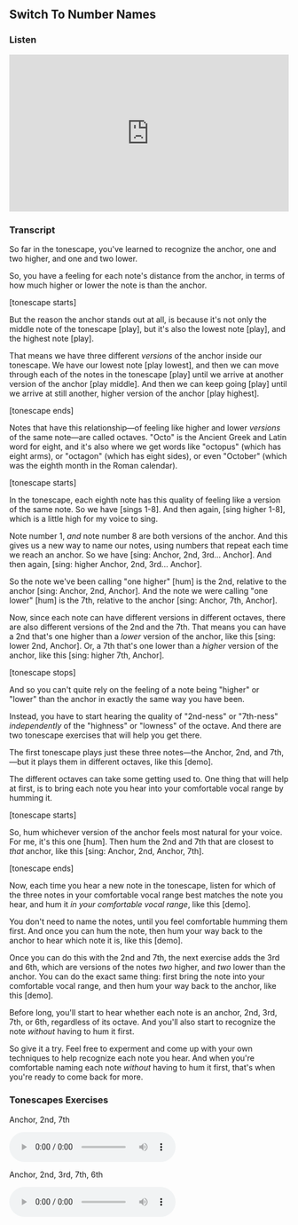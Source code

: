 ## Switch To Number Names



### Listen

<style>
.embed-container {
    position: relative;
    padding-bottom: 56.25%;
    height: 0;
    overflow: hidden;
    max-width: 100%;
  }
  iframe{
    position: absolute;
    top: 0;
    left: 0;
    width: 100%;
    height: 100%;
  }
</style>
<div class='embed-container'>
  <iframe src='https://www.youtube.com/embed/9XKbQaBHSdk?rel=0&cc_load_policy=1' frameborder='0' allowfullscreen></iframe>
</div>



### Transcript

So far in the tonescape, you've learned to recognize the anchor, one and two higher, and one and two lower. 

So, you have a feeling for each note's distance from the anchor, in terms of how much higher or lower the note is than the anchor.

[tonescape starts]

But the reason the anchor stands out at all, is because it's not only the middle note of the tonescape [play], but it's also the lowest note [play], and the highest note [play]. 

That means we have three different *versions* of the anchor inside our tonescape. We have our lowest note [play lowest], and then we can move through each of the notes in the tonescape [play] until we arrive at another version of the anchor [play middle]. And then we can keep going [play] until we arrive at still another, higher version of the anchor [play highest].

[tonescape ends]

Notes that have this relationship&mdash;of feeling like higher and lower *versions* of the same note&mdash;are called octaves. "Octo" is the Ancient Greek and Latin word for eight, and it's also where we get words like "octopus" (which has eight arms), or "octagon" (which has eight sides), or even "October" (which was the eighth month in the Roman calendar).

[tonescape starts]

In the tonescape, each eighth note has this quality of feeling like a version of the same note. So we have [sings 1-8]. And then again, [sing higher 1-8], which is a little high for my voice to sing.

Note number 1, *and* note number 8 are both versions of the anchor. And this gives us a new way to name our notes, using numbers that repeat each time we reach an anchor. So we have [sing: Anchor, 2nd, 3rd... Anchor]. And then again, [sing: higher Anchor, 2nd, 3rd... Anchor].

So the note we've been calling "one higher" [hum] is the 2nd, relative to the anchor [sing: Anchor, 2nd, Anchor]. And the note we were calling "one lower" [hum] is the 7th, relative to the anchor [sing: Anchor, 7th, Anchor].

Now, since each note can have different versions in different octaves, there are also different versions of the 2nd and the 7th. That means you can have a 2nd that's one higher than a *lower* version of the anchor, like this [sing: lower 2nd, Anchor]. Or, a 7th that's one lower than a *higher* version of the anchor, like this [sing: higher 7th, Anchor].

[tonescape stops]

And so you can't quite rely on the feeling of a note being "higher" or "lower" than the anchor in exactly the same way you have been. 

Instead, you have to start hearing the quality of "2nd-ness" or "7th-ness" *independently* of the "highness" or "lowness" of the octave. And there are two tonescape exercises that will help you get there.

The first tonescape plays just these three notes&mdash;the Anchor, 2nd, and 7th,&mdash;but it plays them in different octaves, like this [demo].

The different octaves can take some getting used to. One thing that will help at first, is to bring each note you hear into your comfortable vocal range by humming it. 

[tonescape starts]

So, hum whichever version of the anchor feels most natural for your voice. For me, it's this one [hum]. Then hum the 2nd and 7th that are closest to *that* anchor, like this [sing: Anchor, 2nd, Anchor, 7th].

[tonescape ends]

Now, each time you hear a new note in the tonescape, listen for which of the three notes in your comfortable vocal range best matches the note you hear, and hum it *in your comfortable vocal range*, like this [demo].

You don't need to name the notes, until you feel comfortable humming them first. And once you can hum the note, then hum your way back to the anchor to hear which note it is, like this [demo].

Once you can do this with the 2nd and 7th, the next exercise adds the 3rd and 6th, which are versions of the notes *two* higher, and *two* lower than the anchor. You can do the exact same thing: first bring the note into your comfortable vocal range, and then hum your way back to the anchor, like this [demo].

Before long, you'll start to hear whether each note is an anchor, 2nd, 3rd, 7th, or 6th, regardless of its octave. And you'll also start to recognize the note *without* having to hum it first.

So give it a try. Feel free to experment and come up with your own techniques to help recognize each note you hear. And when you're comfortable naming each note *without* having to hum it first, that's when you're ready to come back for more.



### Tonescapes Exercises

Anchor, 2nd, 7th

<audio controls src="../media/tonescapes_4.mp3"></audio>



Anchor, 2nd, 3rd, 7th, 6th

<audio controls src="../media/tonescapes_5.mp3"></audio>